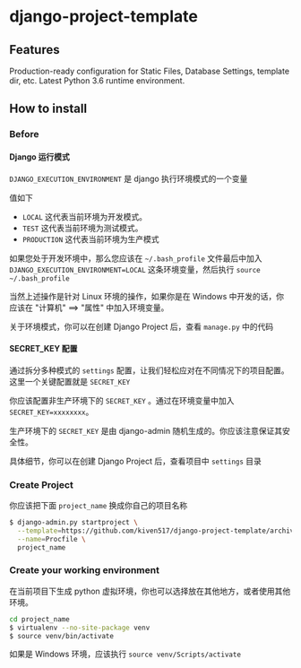 # django-project-template


## Features

Production-ready configuration for Static Files, Database Settings, template dir, etc.
Latest Python 3.6 runtime environment.

## How to install

### Before

#### Django 运行模式

`DJANGO_EXECUTION_ENVIRONMENT` 是 django 执行环境模式的一个变量

值如下
- `LOCAL`  这代表当前环境为开发模式。
- `TEST`  这代表当前环境为测试模式。
- `PRODUCTION`  这代表当前环境为生产模式

如果您处于开发环境中，那么您应该在 `~/.bash_profile` 文件最后中加入 `DJANGO_EXECUTION_ENVIRONMENT=LOCAL` 这条环境变量，然后执行 `source ~/.bash_profile`
 
当然上述操作是针对 Linux 环境的操作，如果你是在 Windows 中开发的话，你应该在 "计算机" ==> "属性" 中加入环境变量。

关于环境模式，你可以在创建 Django Project 后，查看 `manage.py` 中的代码

#### SECRET_KEY 配置

通过拆分多种模式的 `settings` 配置，让我们轻松应对在不同情况下的项目配置。这里一个关键配置就是 `SECRET_KEY`

你应该配置非生产环境下的 `SECRET_KEY` 。通过在环境变量中加入 `SECRET_KEY=xxxxxxxx`。

生产环境下的 `SECRET_KEY` 是由 django-admin 随机生成的。你应该注意保证其安全性。

具体细节，你可以在创建 Django Project 后，查看项目中 `settings` 目录

### Create Project

你应该把下面 `project_name` 换成你自己的项目名称

```bash
$ django-admin.py startproject \
  --template=https://github.com/kiven517/django-project-template/archive/master.zip \
  --name=Procfile \
  project_name
```

### Create your working environment

在当前项目下生成 python 虚拟环境，你也可以选择放在其他地方，或者使用其他环境。

```bash
cd project_name
$ virtualenv --no-site-package venv
$ source venv/bin/activate
```

如果是 Windows 环境，应该执行 `source venv/Scripts/activate` 

